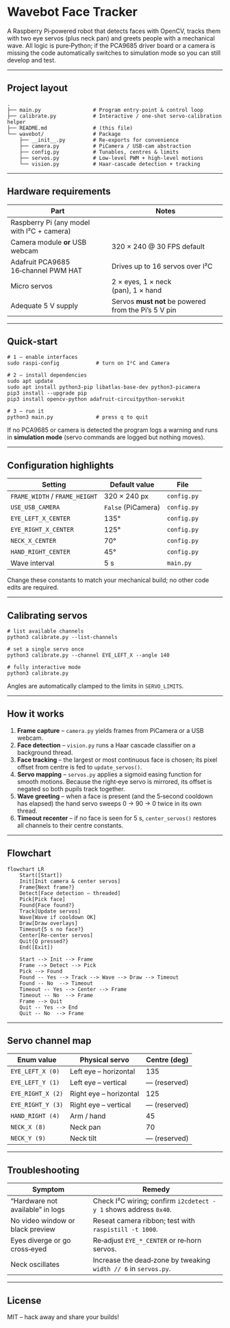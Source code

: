 # Wavebot Face Tracker

A Raspberry Pi‑powered robot that detects faces with OpenCV, tracks them with two eye servos (plus neck pan) and greets people with a mechanical wave. All logic is pure‑Python; if the PCA9685 driver board or a camera is missing the code automatically switches to simulation mode so you can still develop and test.

---

## Project layout

    .
    ├── main.py                 # Program entry‑point & control loop
    ├── calibrate.py            # Interactive / one‑shot servo‑calibration helper
    ├── README.md               # (this file)
    └── wavebot/                # Package
        ├── __init__.py         # Re‑exports for convenience
        ├── camera.py           # PiCamera / USB‑cam abstraction
        ├── config.py           # Tunables, centres & limits
        ├── servos.py           # Low‑level PWM + high‑level motions
        └── vision.py           # Haar‑cascade detection + tracking

---

## Hardware requirements

| Part                                       | Notes                                                |
| ------------------------------------------ | ---------------------------------------------------- |
| Raspberry Pi (any model with I²C + camera) |                                                      |
| Camera module **or** USB webcam            | 320 × 240 @ 30 FPS default                           |
| Adafruit PCA9685 16‑channel PWM HAT        | Drives up to 16 servos over I²C                      |
| Micro servos                               | 2 × eyes, 1 × neck (pan), 1 × hand                   |
| Adequate 5 V supply                        | Servos **must not** be powered from the Pi’s 5 V pin |

---

## Quick‑start

    # 1 – enable interfaces
    sudo raspi-config            # turn on I²C and Camera

    # 2 – install dependencies
    sudo apt update
    sudo apt install python3-pip libatlas-base-dev python3-picamera
    pip3 install --upgrade pip
    pip3 install opencv-python adafruit-circuitpython-servokit

    # 3 – run it
    python3 main.py              # press q to quit

If no PCA9685 or camera is detected the program logs a warning and runs in **simulation mode** (servo commands are logged but nothing moves).

---

## Configuration highlights

| Setting                        | Default value      | File        |
| ------------------------------ | ------------------ | ----------- |
| `FRAME_WIDTH` / `FRAME_HEIGHT` | 320 × 240 px       | `config.py` |
| `USE_USB_CAMERA`               | `False` (PiCamera) | `config.py` |
| `EYE_LEFT_X_CENTER`            | 135°               | `config.py` |
| `EYE_RIGHT_X_CENTER`           | 125°               | `config.py` |
| `NECK_X_CENTER`                | 70°                | `config.py` |
| `HAND_RIGHT_CENTER`            | 45°                | `config.py` |
| Wave interval                  | 5 s                | `main.py`   |

Change these constants to match your mechanical build; no other code edits are required.

---

## Calibrating servos

    # list available channels
    python3 calibrate.py --list-channels

    # set a single servo once
    python3 calibrate.py --channel EYE_LEFT_X --angle 140

    # fully interactive mode
    python3 calibrate.py

Angles are automatically clamped to the limits in `SERVO_LIMITS`.

---

## How it works

1. **Frame capture** – `camera.py` yields frames from PiCamera or a USB webcam.
2. **Face detection** – `vision.py` runs a Haar cascade classifier on a background thread.
3. **Face tracking** – the largest or most continuous face is chosen; its pixel offset from centre is fed to `update_servos()`.
4. **Servo mapping** – `servos.py` applies a sigmoid easing function for smooth motions. Because the right‑eye servo is mirrored, its offset is negated so both pupils track together.
5. **Wave greeting** – when a face is present (and the 5‑second cooldown has elapsed) the hand servo sweeps 0 → 90 → 0 twice in its own thread.
6. **Timeout recenter** – if no face is seen for 5 s, `center_servos()` restores all channels to their centre constants.

---

## Flowchart

```mermaid
flowchart LR
    Start([Start])
    Init[Init camera & center servos]
    Frame{Next frame?}
    Detect[Face detection – threaded]
    Pick[Pick face]
    Found{Face found?}
    Track[Update servos]
    Wave[Wave if cooldown OK]
    Draw[Draw overlays]
    Timeout{5 s no face?}
    Center[Re‑center servos]
    Quit{Q pressed?}
    End([Exit])

    Start --> Init --> Frame
    Frame --> Detect --> Pick
    Pick --> Found
    Found -- Yes --> Track --> Wave --> Draw --> Timeout
    Found -- No  --> Timeout
    Timeout -- Yes --> Center --> Frame
    Timeout -- No  --> Frame
    Frame --> Quit
    Quit -- Yes --> End
    Quit -- No  --> Frame
```

---

## Servo channel map

| Enum value        | Physical servo         | Centre (deg) |
| ----------------- | ---------------------- | ------------ |
| `EYE_LEFT_X (0)`  | Left eye – horizontal  | 135          |
| `EYE_LEFT_Y (1)`  | Left eye – vertical    | — (reserved) |
| `EYE_RIGHT_X (2)` | Right eye – horizontal | 125          |
| `EYE_RIGHT_Y (3)` | Right eye – vertical   | — (reserved) |
| `HAND_RIGHT (4)`  | Arm / hand             | 45           |
| `NECK_X (8)`      | Neck pan               | 70           |
| `NECK_Y (9)`      | Neck tilt              | — (reserved) |

---

## Troubleshooting

| Symptom                          | Remedy                                                           |
| -------------------------------- | ---------------------------------------------------------------- |
| “Hardware not available” in logs | Check I²C wiring; confirm `i2cdetect -y 1` shows address `0x40`. |
| No video window or black preview | Reseat camera ribbon; test with `raspistill -t 1000`.            |
| Eyes diverge or go cross‑eyed    | Re‑adjust `EYE_*_CENTER` or re‑horn servos.                      |
| Neck oscillates                  | Increase the dead‑zone by tweaking `width // 6` in `servos.py`.  |

---

## License

MIT – hack away and share your builds!
